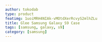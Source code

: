 ```yaml
---
author: tokodab
type: product
featimg: 1uoiMRH4NIAk-vMOtdXerRcvyS2mlhZLu
title: Glee Samsung Galaxy S9 Case
tags: [samsung, galaxy, s9]
category: [samsung]
---
```

